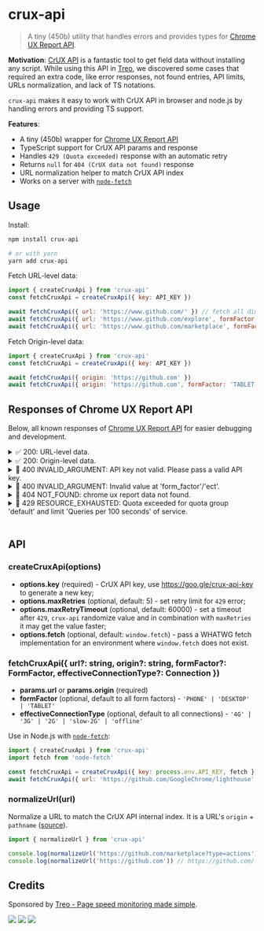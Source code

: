 # crux-api

> A tiny (450b) utility that handles errors and provides types for [Chrome UX Report API](https://developers.google.com/web/tools/chrome-user-experience-report/api/reference).

**Motivation**: [CrUX API](https://web.dev/chrome-ux-report-api/) is a fantastic tool to get field data without installing any script.
While using this API in [Treo](https://treo.sh/), we discovered some cases that required an extra code, like error responses, not found entries, API limits, URLs normalization, and lack of TS notations.

`crux-api` makes it easy to work with CrUX API in browser and node.js by handling errors and providing TS support.

**Features**:

- A tiny (450b) wrapper for [Chrome UX Report API](https://developers.google.com/web/tools/chrome-user-experience-report/api/reference/rest/v1/records/queryRecord)
- TypeScript support for CrUX API params and response
- Handles `429 (Quota exceeded)` response with an automatic retry
- Returns `null` for `404 (CrUX data not found)` response
- URL normalization helper to match CrUX API index
- Works on a server with [`node-fetch`](https://www.npmjs.com/package/node-fetch)

## Usage

Install:

```bash
npm install crux-api

# or with yarn
yarn add crux-api
```

Fetch URL-level data:

```js
import { createCruxApi } from 'crux-api'
const fetchCruxApi = createCruxApi({ key: API_KEY })

await fetchCruxApi({ url: 'https://www.github.com/' }) // fetch all dimensions
await fetchCruxApi({ url: 'https://www.github.com/explore', formFactor: 'DESKTOP' }) // fetch data for desktop devices
await fetchCruxApi({ url: 'https://www.github.com/marketplace', formFactor: 'PHONE', effectiveConnectionType: '3G' }) // fetch data for phones on 3G
```

Fetch Origin-level data:

```js
import { createCruxApi } from 'crux-api'
const fetchCruxApi = createCruxApi({ key: API_KEY })

await fetchCruxApi({ origin: 'https://github.com' })
await fetchCruxApi({ origin: 'https://github.com', formFactor: 'TABLET', effectiveConnectionType: '4G' })
```

## Responses of Chrome UX Report API

Below, all known responses of [Chrome UX Report API](https://developers.google.com/web/tools/chrome-user-experience-report/api/reference) for easier debugging and development.

<details>
  <summary>✅ 200: URL-level data.</summary><br>

```bash
curl -d url='https://github.com/marketplace?type=actions' \
     -d effectiveConnectionType=4G \
     -d formFactor=PHONE \
     'https://chromeuxreport.googleapis.com/v1/records:queryRecord?key=API_KEY'
```

```json
{
  "record": {
    "key": {
      "formFactor": "PHONE",
      "effectiveConnectionType": "4G",
      "url": "https://github.com/marketplace"
    },
    "metrics": {
      "cumulative_layout_shift": {
        "histogram": [
          {
            "start": "0.00",
            "end": "0.10",
            "density": 0.74598930481283388
          },
          {
            "start": "0.10",
            "end": "0.25",
            "density": 0.17112299465240635
          },
          {
            "start": "0.25",
            "density": 0.082887700534759287
          }
        ],
        "percentiles": {
          "p75": "0.11"
        }
      },
      "first_contentful_paint": {
        "histogram": [
          {
            "start": 0,
            "end": 1000,
            "density": 0.454180602006688
          },
          {
            "start": 1000,
            "end": 3000,
            "density": 0.52575250836120291
          },
          {
            "start": 3000,
            "density": 0.020066889632107024
          }
        ],
        "percentiles": {
          "p75": 1365
        }
      },
      "first_input_delay": {
        "histogram": [
          {
            "start": 0,
            "end": 100,
            "density": 0.812922614575508
          },
          {
            "start": 100,
            "end": 300,
            "density": 0.1750563486100678
          },
          {
            "start": 300,
            "density": 0.012021036814425257
          }
        ],
        "percentiles": {
          "p75": 38
        }
      },
      "largest_contentful_paint": {
        "histogram": [
          {
            "start": 0,
            "end": 2500,
            "density": 0.95027247956403227
          },
          {
            "start": 2500,
            "end": 4000,
            "density": 0.039509536784741124
          },
          {
            "start": 4000,
            "density": 0.010217983651226175
          }
        ],
        "percentiles": {
          "p75": 1583
        }
      }
    }
  },
  "urlNormalizationDetails": {
    "originalUrl": "https://github.com/marketplace?type=actions",
    "normalizedUrl": "https://github.com/marketplace"
  }
}
```

</details>

<details>
  <summary>✅ 200: Origin-level data.</summary><br>

```bash
curl -d origin='https://github.com' \
     -d formFactor=DESKTOP \
     'https://chromeuxreport.googleapis.com/v1/records:queryRecord?key=API_KEY'
```

```json
{
  "record": {
    "key": {
      "formFactor": "DESKTOP",
      "origin": "https://github.com"
    },
    "metrics": {
      "first_input_delay": {
        "histogram": [
          {
            "start": 0,
            "end": 100,
            "density": 0.99445638646905821
          },
          {
            "start": 100,
            "end": 300,
            "density": 0.004072858920692389
          },
          {
            "start": 300,
            "density": 0.0014707546102500305
          }
        ],
        "percentiles": {
          "p75": 19
        }
      },
      "largest_contentful_paint": {
        "histogram": [
          {
            "start": 0,
            "end": 2500,
            "density": 0.88479181369088589
          },
          {
            "start": 2500,
            "end": 4000,
            "density": 0.0809809456598438
          },
          {
            "start": 4000,
            "density": 0.034227240649258875
          }
        ],
        "percentiles": {
          "p75": 1775
        }
      },
      "cumulative_layout_shift": {
        "histogram": [
          {
            "start": "0.00",
            "end": "0.10",
            "density": 0.869868589370856
          },
          {
            "start": "0.10",
            "end": "0.25",
            "density": 0.076636818234678356
          },
          {
            "start": "0.25",
            "density": 0.053494592394464843
          }
        ],
        "percentiles": {
          "p75": "0.05"
        }
      },
      "first_contentful_paint": {
        "histogram": [
          {
            "start": 0,
            "end": 1000,
            "density": 0.46447119924457247
          },
          {
            "start": 1000,
            "end": 3000,
            "density": 0.48642587346553579
          },
          {
            "start": 3000,
            "density": 0.049102927289896459
          }
        ],
        "percentiles": {
          "p75": 1572
        }
      }
    }
  }
}
```

</details>

<details>
  <summary>🛑 400 INVALID_ARGUMENT: API key not valid. Please pass a valid API key.</summary><br>

```bash
curl -d origin='https://github.com' \
     'https://chromeuxreport.googleapis.com/v1/records:queryRecord?key=INVALID_KEY'
```

```json
{
  "error": {
    "code": 400,
    "message": "API key not valid. Please pass a valid API key.",
    "status": "INVALID_ARGUMENT",
    "details": [
      {
        "@type": "type.googleapis.com/google.rpc.Help",
        "links": [
          {
            "description": "Google developers console",
            "url": "https://console.developers.google.com"
          }
        ]
      }
    ]
  }
}
```

</details>

<details>
  <summary>🛑 400 INVALID_ARGUMENT: Invalid value at 'form_factor'/'ect'.</summary><br>

```bash
curl -d url='https://github.com/' \
     -d formFactor=mobile  \
     'https://chromeuxreport.googleapis.com/v1/records:queryRecord?key=API_KEY'
```

```json
{
  "error": {
    "code": 400,
    "message": "Invalid value at 'form_factor' (type.googleapis.com/google.chrome.uxreport.v1.FormFactor), \"mobile\"",
    "status": "INVALID_ARGUMENT",
    "details": [
      {
        "@type": "type.googleapis.com/google.rpc.BadRequest",
        "fieldViolations": [
          {
            "field": "form_factor",
            "description": "Invalid value at 'form_factor' (type.googleapis.com/google.chrome.uxreport.v1.FormFactor), \"mobile\""
          }
        ]
      }
    ]
  }
}
```

</details>

<details>
  <summary>🛑 404 NOT_FOUND: chrome ux report data not found.</summary><br>

```bash
curl -d url='https://github.com/search' \
     'https://chromeuxreport.googleapis.com/v1/records:queryRecord?key=API_KEY'
```

```json
{
  "error": {
    "code": 404,
    "message": "chrome ux report data not found",
    "status": "NOT_FOUND"
  }
}
```

</details>

<details>
  <summary>🛑 429 RESOURCE_EXHAUSTED: Quota exceeded for quota group 'default' and limit 'Queries per 100 seconds' of service.</summary><br>

```bash
curl -d url='https://github.com/search' \
     'https://chromeuxreport.googleapis.com/v1/records:queryRecord?key=API_KEY'
```

```json
{
  "code": 429,
  "message": "Quota exceeded for quota group 'default' and limit 'Queries per 100 seconds' of service 'chromeuxreport.googleapis.com' for consumer 'project_number:00000000000000'.",
  "status": "RESOURCE_EXHAUSTED",
  "details": [
    {
      "@type": "type.googleapis.com/google.rpc.Help",
      "links": [
        {
          "description": "Google developer console API key",
          "url": "https://console.developers.google.com/project/00000000000000/apiui/credential"
        }
      ]
    }
  ]
}
```

</details>
<br>

## API

### createCruxApi(options)

- **options.key** (required) - CrUX API key, use https://goo.gle/crux-api-key to generate a new key;
- **options.maxRetries** (optional, default: 5) - set retry limit for `429` error;
- **options.maxRetryTimeout** (optional, default: 60000) - set a timeout after `429`, `crux-api` randomize value and in combination with `maxRetries` it may get the value faster;
- **options.fetch** (optional, default: `window.fetch`) - pass a WHATWG fetch implementation for an environment where `window.fetch` does not exist.

### fetchCruxApi({ url?: string, origin?: string, formFactor?: FormFactor, effectiveConnectionType?: Connection })

- **params.url** or **params.origin** (required)
- **formFactor** (optional, default to all form factors) - `'PHONE' | 'DESKTOP' | 'TABLET'`
- **effectiveConnectionType** (optional, default to all connections) - `'4G' | '3G' | '2G' | 'slow-2G' | 'offline'`

Use in Node.js with [`node-fetch`](https://www.npmjs.com/package/node-fetch):

```js
import { createCruxApi } from 'crux-api'
import fetch from 'node-fetch'

const fetchCruxApi = createCruxApi({ key: process.env.API_KEY, fetch })
await fetchCruxApi({ url: 'https://github.com/GoogleChrome/lighthouse' })
```

### normalizeUrl(url)

Normalize a URL to match the CrUX API internal index.
It is a URL's `origin` + `pathname` ([source](https://github.com/treosh/crux-api/blob/main/src/index.js#L93)).

```js
import { normalizeUrl } from 'crux-api'

console.log(normalizeUrl('https://github.com/marketplace?type=actions')) // https://github.com/marketplace (removes search params)
console.log(normalizeUrl('https://github.com')) // https://github.com/ (adds "/" to the end)
```

## Credits

Sponsored by [Treo - Page speed monitoring made simple](https://treo.sh/).

[![](https://github.com/treosh/crux-api/workflows/CI/badge.svg)](https://github.com/treosh/crux-api/actions?workflow=CI)
[![](https://img.shields.io/npm/v/crux-api.svg)](https://npmjs.org/package/crux-api)
[![](https://img.shields.io/badge/license-MIT-blue.svg)](./LICENSE)

